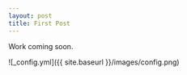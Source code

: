 ```yaml
---
layout: post
title: First Post
---
```

Work coming soon.

![_config.yml]({{ site.baseurl }}/images/config.png)


